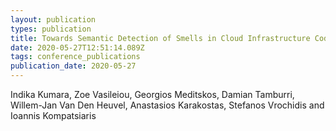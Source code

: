 ```yaml
---
layout: publication
types: publication
title: Towards Semantic Detection of Smells in Cloud Infrastructure Code
date: 2020-05-27T12:51:14.089Z
tags: conference_publications
publication_date: 2020-05-27
---
```

Indika Kumara, Zoe Vasileiou, Georgios Meditskos, Damian Tamburri, Willem-Jan Van Den Heuvel, Anastasios Karakostas, Stefanos Vrochidis and Ioannis Kompatsiaris